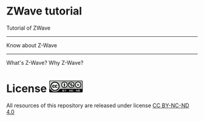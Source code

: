 # ZWave tutorial
Tutorial of ZWave

--------------------------------------

Know about Z-Wave

--------------------------------------
What's Z-Wave?
Why Z-Wave?


# License ![license](images/license.png)
All resources of this repository are released under license [CC BY-NC-ND 4.0](https://creativecommons.org/licenses/by-nc-nd/4.0/)
